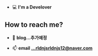 <!--### Hi there 👋-->

- 💻 **I'm a Develover**

## How to reach me? ##

- 📖 **blog...추가예정**

- 📫 **email ...rldnjsrldnjs12@naver.com**
<!--
**kiwon2/kiwon2** is a ✨ _special_ ✨ repository because its `README.md` (this file) appears on your GitHub profile.

Here are some ideas to get you started:

- 🔭 I’m currently working on ...
- 🌱 I’m currently learning ...
- 👯 I’m looking to collaborate on ...
- 🤔 I’m looking for help with ...
- 💬 Ask me about ...
- 📫 How to reach me: ...
- 😄 Pronouns: ...
- ⚡ Fun fact: ...
-->
